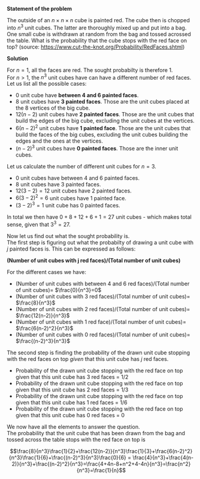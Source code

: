 **Statement of the problem**

The outside of an $n \times n \times n$ cube is painted red. The cube then is chopped into $n^3$ unit cubes. The latter are thoroughly mixed up and put into a bag. One small cube is withdrawn at random from the bag and tossed acrossed the table. What is the probability that the cube stops with the red face on top? (source: https://www.cut-the-knot.org/Probability/RedFaces.shtml)

**Solution**

For $n=1$, all the faces are red. The sought probabilty is therefore 1.  
For $n>1$, the $n^3$ unit cubes have can have a different number of red faces. Let us list all the possible cases:
* 0 unit cube have **between 4 and 6 painted faces**.
* 8 unit cubes have **3 painted faces**. Those are the unit cubes placed at the 8 vertices of the big cube.
* $12(n-2)$ unit cubes have **2 painted faces**. Those are the unit cubes that build the edges of the big cube, excluding the unit cubes at the vertices.
* $6(n-2)^2$ unit cubes have **1 painted face**. Those are the unit cubes that build the faces of the big cubes, excluding the unit cubes building the edges and the ones at the vertices.
* $(n-2)^3$ unit cubes have **0 painted faces**. Those are the inner unit cubes.

Let us calculate the number of different unit cubes for $n=3$.
* 0 unit cubes have between 4 and 6 painted faces.
* 8 unit cubes have 3 painted faces.
* $12(3-2)=12$ unit cubes have 2 painted faces.
* $6(3-2)^2=6$ unit cubes have 1 painted face.
* $(3-2)^3=1$ unit cube has 0 painted faces.

In total we then have $0+8+12+6+1=27$ unit cubes - which makes total sense, given that $3^3=27$.

Now let us find out what the sought probability is.  
The first step is figuring out what the probabilty of drawing a unit cube with $j$ painted faces is. This can be expressed as follows:  

**(Number of unit cubes with j red faces)/(Total number of unit cubes)**  

For the different cases we have:
* (Number of unit cubes with between 4 and 6 red faces)/(Total number of unit cubes)= $\frac{0}{n^3}=0$
* (Number of unit cubes with 3 red faces)/(Total number of unit cubes)= $\frac{8}{n^3}$
* (Number of unit cubes with 2 red faces)/(Total number of unit cubes)= $\frac{12(n-2)}{n^3}$
* (Number of unit cubes with 1 red face)/(Total number of unit cubes)= $\frac{6(n-2)^2}{n^3}$
* (Number of unit cubes with 0 red faces)/(Total number of unit cubes)= $\frac{(n-2)^3}{n^3}$

The second step is finding the probability of the drawn unit cube stopping with the red faces on top *given* that this unit cube has $j$ red faces.
* Probability of the drawn unit cube stopping with the red face on top given that this unit cube has 3 red faces = $1/2$
* Probability of the drawn unit cube stopping with the red face on top given that this unit cube has 2 red faces = $1/3$
* Probability of the drawn unit cube stopping with the red face on top given that this unit cube has 1 red faces = $1/6$
* Probability of the drawn unit cube stopping with the red face on top given that this unit cube has 0 red faces = $0$

We now have all the elements to answer the question.  
The probability that the unit cube that has been drawn from the bag and tossed across the table stops with the red face on top is 
```math
\frac{8}{n^3}\frac{1}{2}+\frac{12(n-2)}{n^3}\frac{1}{3}+\frac{6(n-2)^2}{n^3}\frac{1}{6}+\frac{(n-2)^3}{n^3}\frac{0}{6}  
= \frac{4}{n^3}+\frac{4(n-2)}{n^3}+\frac{(n-2)^2}{n^3}=\frac{4+4n-8+n^2+4-4n}{n^3}=\frac{n^2}{n^3}=\frac{1}{n}
```


